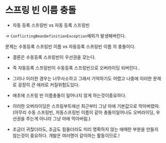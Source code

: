 # 스프링 빈 이름 충돌

- 자동 등록 스프링빈 vs 자동 등록 스프링빈

-> `ConflictingBeanDefinitionException`예외가 발생해버린다.

문제는 수동등록 스프링빈 이름 vs 자동등록 스프링빈 이름 의 충돌이다.

- 결론은 수동등록 스프링빈이 우선권을 갖는다.
- 즉 자동등록 스프링빈이 수동등록 스프링빈으로 오버라이딩 되버린다..
- 그러나 이러한 경우는 너무사소하고 그래서 기억하기도 어렵고 나중에 이러한 문제로 굉장히 큰 에러로 커질위험도있다.
- 애초에 스프링 빈 이름충돌이 일어나지 않게 하는것이중요하다.
- 이러한 오버라이딩은 스프링부트에선 최근부터 그냥 아애 기본값으로 막아버렸따.(아무리 수동 스프링빈, 자동스프링빈 이름이 같아 충돌이일어나도 오버라이딩, 우선권을 주는게 아니라 그냥 아애 막아버림.)

- 조금더 귀찮더라도, 조금도 힘들더라도 미리 명확하지 않는 애매한 부분을 만들지 않는것이 중요하다. 개발은 여러명이 같이하는 활동이므로.!
